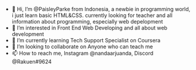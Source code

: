 - 👋 Hi, I’m @PaisleyParke from Indonesia, a newbie in programming world, i just learn basic HTML&CSS. currently looking for teacher and all information about programming, especially web depelopment
- 👀 I’m interested in Front End Web Developing and all about web development
- 🌱 I’m currently learning Tech Support Specialist on Coursera
- 💞️ I’m looking to collaborate on Anyone who can teach me
- 📫 How to reach me, Instagram @nandaarjuanda, Discord @Rakuen#9624

<!---
PaisleyParke/PaisleyParke is a ✨ special ✨ repository because its `README.md` (this file) appears on your GitHub profile.
You can click the Preview link to take a look at your changes.
--->
